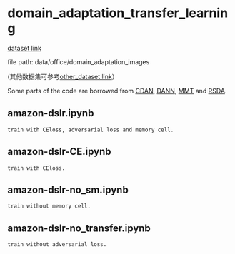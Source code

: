 # domain_adaptation_transfer_learning

[dataset link](https://drive.google.com/file/d/0B4IapRTv9pJ1WGZVd1VDMmhwdlE/view?resourcekey=0-gNMHVtZfRAyO_t2_WrOunA)

file path: data/office/domain_adaptation_images

(其他数据集可参考[other_dataset link](https://github.com/thuml/CDAN)）

Some parts of the code are borrowed from [CDAN](https://github.com/thuml/CDAN), [DANN](https://github.com/fungtion/DANN), [MMT](https://github.com/yxgeee/MMT) and [RSDA](https://github.com/XJTU-XGU/RSDA).

## amazon-dslr.ipynb
`train with CEloss, adversarial loss and memory cell.` 
## amazon-dslr-CE.ipynb
`train with CEloss.` 
## amazon-dslr-no_sm.ipynb
`train without memory cell.`   
## amazon-dslr-no_transfer.ipynb
`train without adversarial loss.`  
